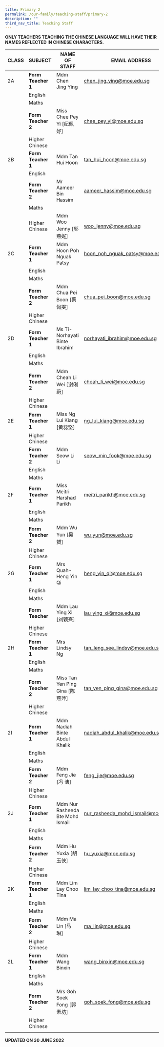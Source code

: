 ```yaml
---
title: Primary 2
permalink: /our-family/teaching-staff/primary-2
description: ""
third_nav_title: Teaching Staff
---
```

**ONLY TEACHERS TEACHING THE CHINESE LANGUAGE WILL HAVE THEIR NAMES REFLECTED IN CHINESE CHARACTERS.**

| CLASS | SUBJECT | NAME OF STAFF | EMAIL ADDRESS |
|---|---|---|---|
| 2A | **Form Teacher 1** | Mdm Chen Jing Ying | chen_jing_ying@moe.edu.sg |
|  | English |  |  |
|  | Maths |  |  |
|  | **Form Teacher 2** | Miss Chee Pey Yi [纪佩妤] | chee_pey_yi@moe.edu.sg |
|  | Higher Chinese |  |  |
| 2B | **Form Teacher 1** | Mdm Tan Hui Hoon | tan_hui_hoon@moe.edu.sg |
|  | English |  |  |
|  | **Form Teacher 2** | Mr Aameer Bin Hassim | aameer_hassim@moe.edu.sg |
|  | Maths |  |  |
|  | Higher Chinese | Mdm Woo Jenny [邬燕妮] | woo_jenny@moe.edu.sg |
| 2C | **Form Teacher 1** | Mdm Hoon Poh Nguak Patsy | hoon_poh_nguak_patsy@moe.edu.sg |
|  | English |  |  |
|  | Maths |  |  |
|  | **Form Teacher 2** | Mdm Chua Pei Boon [蔡佩雯]  | chua_pei_boon@moe.edu.sg |
|  | Higher Chinese |  |  |
| 2D | **Form Teacher 1** | Ms Ti-Norhayati Binte Ibrahim | norhayati_ibrahim@moe.edu.sg |
|  | English |  |  |
|  | Maths |  |  |
|  | **Form Teacher 2** | Mdm Cheah Li Wei [谢俐蔚] | cheah_li_wei@moe.edu.sg |
|  | Higher Chinese |  |  |
| 2E | **Form Teacher 1** | Miss Ng Lui Kiang [黄蕊坚] | ng_lui_kiang@moe.edu.sg |
|  | Higher Chinese |  |  |
|  | **Form Teacher 2** | Mdm Seow Li Li | seow_min_fook@moe.edu.sg |
|  | English |  |  |
|  | Maths |  |  |
| 2F | **Form Teacher 1** | Miss Meitri Harshad Parikh | meitri_parikh@moe.edu.sg |
|  | English |  |  |
|  | Maths |  |  |
|  | **Form Teacher 2** | Mdm Wu Yun [吴赟] | wu_yun@moe.edu.sg |
|  | Higher Chinese |  |  |
| 2G | **Form Teacher 1** | Mrs Quah-Heng Yin Qi | heng_yin_qi@moe.edu.sg |
|  | English |  |  |
|  | Maths |  |  |
|  | **Form Teacher** | Mdm Lau Ying Xi [刘颖熹] | lau_ying_xi@moe.edu.sg |
|  | Higher Chinese |  |  |
| 2H | **Form Teacher 1** | Mrs Lindsy Ng | tan_leng_see_lindsy@moe.edu.sg |
|  | English |  |  |
|  | Maths |  |  |
|  | **Form Teacher 2** | Miss Tan Yen Ping Gina [陈燕萍] | tan_yen_ping_gina@moe.edu.sg |
|  |  Higher Chinese |  |  |
| 2I | **Form Teacher 1** | Mdm Nadiah Binte Abdul Khalik | nadiah_abdul_khalik@moe.edu.sg |
|  | English |  |  |
|  | Maths |  |  |
|  | **Form Teacher 2** | Mdm Feng Jie [冯 洁] | feng_jie@moe.edu.sg |
|  | Higher Chinese |  |  |
| 2J | **Form Teacher 1** | Mdm Nur Rasheeda Bte Mohd Ismail | nur_rasheeda_mohd_ismail@moe.edu.sg |
|  | English |  |  |
|  | Maths |  |  |
|  | **Form Teacher 2** | Mdm Hu Yuxia [胡玉侠] | hu_yuxia@moe.edu.sg |
|  | Higher Chinese |  |  |
| 2K | **Form Teacher 1** | Mdm Lim Lay Choo Tina | lim_lay_choo_tina@moe.edu.sg |
|  | English |  |  |
|  | Maths |  |  |
|  | **Form Teacher 2** | Mdm Ma Lin [马 琳] | ma_lin@moe.edu.sg |
|  |  Higher Chinese |  |  |
| 2L | **Form Teacher 1** | Mdm Wang Binxin | wang_binxin@moe.edu.sg |
|  | English |  |  |
|  | Maths |  |  |
|  | **Form Teacher 2** | Mrs Goh Soek Fong [郭素坊] | goh_soek_fong@moe.edu.sg |
|  | Higher Chinese |  |  |
| | | | | 

**UPDATED ON 30 JUNE 2022**